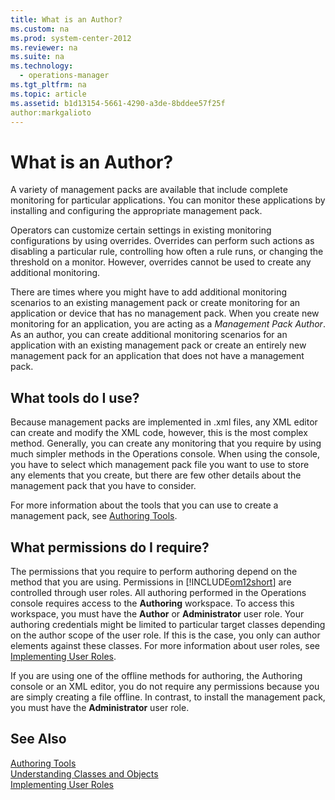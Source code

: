 ```yaml
---
title: What is an Author?
ms.custom: na
ms.prod: system-center-2012
ms.reviewer: na
ms.suite: na
ms.technology: 
  - operations-manager
ms.tgt_pltfrm: na
ms.topic: article
ms.assetid: b1d13154-5661-4290-a3de-8bddee57f25f
author:markgalioto
---
```

# What is an Author?
A variety of management packs are available that include complete monitoring for particular applications. You can monitor these applications by installing and configuring the appropriate management pack.  
  
Operators can customize certain settings in existing monitoring configurations by using overrides. Overrides can perform such actions as disabling a particular rule, controlling how often a rule runs, or changing the threshold on a monitor. However, overrides cannot be used to create any additional monitoring.  
  
There are times where you might have to add additional monitoring scenarios to an existing management pack or create monitoring for an application or device that has no management pack. When you create new monitoring for an application, you are acting as a *Management Pack Author*. As an author, you can create additional monitoring scenarios for an application with an existing management pack or create an entirely new management pack for an application that does not have a management pack.  
  
## What tools do I use?  
Because management packs are implemented in .xml files, any XML editor can create and modify the XML code, however, this is the most complex method. Generally, you can create any monitoring that you require by using much simpler methods in the Operations console. When using the console, you have to select which management pack file you want to use to store any elements that you create, but there are few other details about the management pack that you have to consider.  
  
For more information about the tools that you can use to create a management pack, see [Authoring Tools](../../om/manage/Authoring-Tools.md).  
  
## What permissions do I require?  
The permissions that you require to perform authoring depend on the method that you are using. Permissions in [!INCLUDE[om12short](../../om/manage/includes/om12short_md.md)] are controlled through user roles. All authoring performed in the Operations console requires access to the **Authoring** workspace. To access this workspace, you must have the **Author** or **Administrator** user role. Your authoring credentials might be limited to particular target classes depending on the author scope of the user role. If this is the case, you only can author elements against these classes. For more information about user roles, see [Implementing User Roles](http://go.microsoft.com/fwlink/?LinkID=232869).  
  
If you are using one of the offline methods for authoring, the Authoring console or an XML editor, you do not require any permissions because you are simply creating a file offline. In contrast, to install the management pack, you must have the **Administrator** user role.  
  
## See Also  
[Authoring Tools](../../om/manage/Authoring-Tools.md)  
[Understanding Classes and Objects](../../om/manage/Understanding-Classes-and-Objects.md)  
[Implementing User Roles](http://go.microsoft.com/fwlink/?LinkID=232869)  
  
